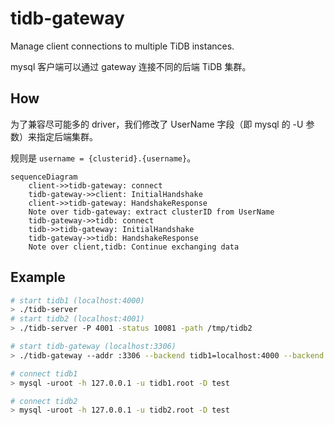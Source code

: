 # tidb-gateway

Manage client connections to multiple TiDB instances.

mysql 客户端可以通过 gateway 连接不同的后端 TiDB 集群。

## How

为了兼容尽可能多的 driver，我们修改了 UserName 字段（即 mysql 的 -U 参数）来指定后端集群。

规则是 `username = {clusterid}.{username}`。


```mermaid
sequenceDiagram
    client->>tidb-gateway: connect
    tidb-gateway->>client: InitialHandshake
    client->>tidb-gateway: HandshakeResponse
    Note over tidb-gateway: extract clusterID from UserName
    tidb-gateway->>tidb: connect
    tidb->>tidb-gateway: InitialHandshake
    tidb-gateway->>tidb: HandshakeResponse
    Note over client,tidb: Continue exchanging data
```

## Example

```bash
# start tidb1 (localhost:4000)
> ./tidb-server
# start tidb2 (localhost:4001)
> ./tidb-server -P 4001 -status 10081 -path /tmp/tidb2

# start tidb-gateway (localhost:3306)
> ./tidb-gateway --addr :3306 --backend tidb1=localhost:4000 --backend tidb2=localhost:4001

# connect tidb1
> mysql -uroot -h 127.0.0.1 -u tidb1.root -D test

# connect tidb2
> mysql -uroot -h 127.0.0.1 -u tidb2.root -D test
```

